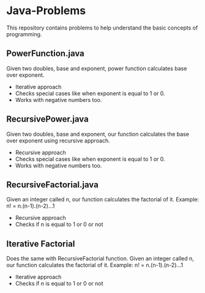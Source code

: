 # Java-Problems

This repository contains problems to help understand the basic concepts of programming. 

## PowerFunction.java

Given two doubles, base and exponent, power function calculates base over exponent. 

* Iterative approach
* Checks special cases like when exponent is equal to 1 or 0.
* Works with negative numbers too.

## RecursivePower.java

Given two doubles, base and exponent, our function calculates the base over exponent using recursive approach.

* Recursive approach
* Checks special cases like when exponent is equal to 1 or 0.
* Works with negative numbers too.

## RecursiveFactorial.java

Given an integer called n, our function calculates the factorial of it. Example: n! = n.(n-1).(n-2)...1

* Recursive approach
* Checks if n is equal to 1 or 0 or not

## Iterative Factorial

Does the same with RecursiveFactorial function. Given an integer called n, our function calculates the factorial of it. Example: n! = n.(n-1).(n-2)...1

* Iterative approach
* Checks if n is equal to 1 or 0 or not

